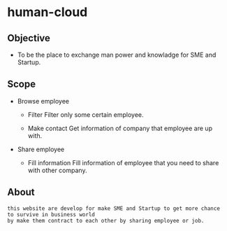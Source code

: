# human-cloud

## Objective

* To be the place to exchange man power and knowladge for SME and Startup.

## Scope

* Browse employee

	+ Filter
		Filter only some certain employee.

	+ Make contact
		Get information of company that employee are up with.

* Share employee

	+ Fill information
		Fill information of employee that you need to share with other company.


## About
	this website are develop for make SME and Startup to get more chance to survive in business world
	by make them contract to each other by sharing employee or job.

